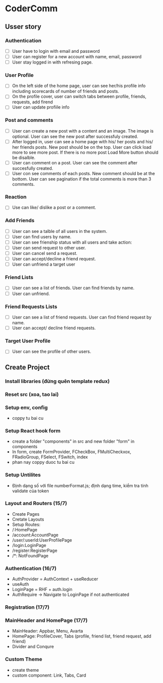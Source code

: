 # CoderComm 
## Usser story

### Authentication
- [ ] User have to login with email and password
- [ ] User can register for a new account with name, email, password
- [ ] User stay  logged in with refresing page.

### User Profile
- [ ] On the left side of the home page, user can see her/his profile info including scorecards of number of friends and posts.
- [ ] On the profile cover, user can switch tabs between profile, friends, requests, add firend
- [ ] User can update profiile info

### Post and comments
- [ ] User can create a new post with a content and an image. The image is optional. User can see the new post after successfuly created.
- [ ] After logged in, user can see a home page with his/ her posts and his/ her friends posts. New post should be on the top. User can click load more to see more post. If there is no more post Load More button should be disalble.
- [ ] User can comment on a post. User can see the comment after succesfully created.
- [ ] User con see comments of each posts. New comment should be at the bottom.  User can see pagination if the total comments is more than 3 comments. 

### Reaction
- [ ] Use can like/ dislike a post or a comment.

### Add Friends
- [ ] User can see a talble of all users in the system.
- [ ] User can find users by name.
- [ ] User can see frienship status with all users and take action:
 - [ ] User can send request to other user.
 - [ ] User can cancel send a request.
 - [ ] User can accept/decline a friend request.
 - [ ] User can unfriend a target user

### Friend Lists
- [ ] User can see a list of friends. User can find friends by name.
- [ ] User can unfriend.

### Friend Requests Lists
- [ ] User can see a list of friend requests. User can find friend request by name.
- [ ] User can accept/ decline friend requests.

### Target User Profile
- [ ] User can see the profile of other users.


## Create Project

### Install libraries (đừng quên template redux)

### Reset src (xoa, tao lai)

### Setup env, config
 - coppy tu bai cu
### Setup React hook form
- create a folder "components" in src and new folder "form" in components
- In form, create FormProvider, FCheckBox, FMultiCheckxox, FRadioGroup, FSelect, FSwitch, index
- phan nay coppy duoc tu bai cu
### Setup Untilites 
- Định dạng số với file numberFormat.js; định dạng time, kiểm tra tính validate của token

### Layout and Routers (15/7)
- Create Pages
- Cretate Layouts
- Setup Routes:
 - /:HomePage
 - /account:AccountPage
 - /user/:userId:UserProfilePage
 - /login:LoginPage
 - /register:RegisterPage
 - /*: NotFoundPage
### Authentication (16/7)
- AuthProvider = AuthContext + useReducer
- useAuth
- LoginPage = RHF + auth.login 
- AuthRequire -> Navigate to LoginPage if not authenticated

### Registration (17/7)
### MainHeader and HomePage (17/7)
- MainHeader: Appbar, Menu, Avarta
- HomePage: ProfileCover, Tabs (profile, friend list, friend request, add friend)
- Divider and Conqure
### Custom Theme
- create theme
- custom component: Link, Tabs, Card






